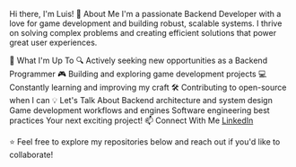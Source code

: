 Hi there, I'm Luis! 👋
About Me
I'm a passionate Backend Developer with a love for game development and building robust, scalable systems. I thrive on solving complex problems and creating efficient solutions that power great user experiences.

🚀 What I'm Up To
🔍 Actively seeking new opportunities as a Backend Programmer
🎮 Building and exploring game development projects
💻 Constantly learning and improving my craft
🛠️ Contributing to open-source when I can
💡 Let's Talk About
Backend architecture and system design
Game development workflows and engines
Software engineering best practices
Your next exciting project!
📫 Connect With Me 
[LinkedIn](https://www.linkedin.com/in/luis-gustavo-fernandes-ferreira-b8685993/)

⭐ Feel free to explore my repositories below and reach out if you'd like to collaborate!

